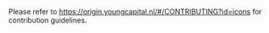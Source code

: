Please refer to https://origin.youngcapital.nl/#/CONTRIBUTING?id=icons for contribution guidelines.
